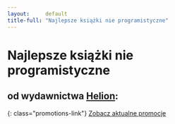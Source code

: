 ```yaml
---
layout:     default
title-full: "Najlepsze książki nie programistyczne"
---
```


# Najlepsze książki nie programistyczne
## od wydawnictwa [Helion](http://helion.pl/view/9102Q):

{: class="promotions-link"}
[Zobacz aktualne promocje](http://helion.pl/page/9102Q/promocje)


<div class="book">
    <script src="http://helion.pl/plugins/new/ksiazkasm.phi?id=getti2&nr=9102Q&size=181&utf8=1"></script>
</div>

<div class="book">
    <script src="http://helion.pl/plugins/new/ksiazkasm.phi?id=jakpoz&nr=9102Q&size=181&utf8=1"></script>
</div>

<div class="book">
    <script src="http://helion.pl/plugins/new/ksiazkasm.phi?id=nwsmit&nr=9102Q&size=181&utf8=1"></script>
</div>

<div class="book">
    <script src="http://helion.pl/plugins/new/ksiazkasm.phi?id=artdec&nr=9102Q&size=181&utf8=1"></script>
</div>

<div class="book">
    <script src="http://helion.pl/plugins/new/ksiazkasm.phi?id=duhsie&nr=9102Q&size=181&utf8=1"></script>
</div>